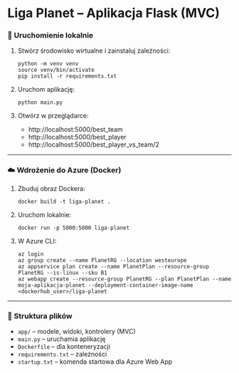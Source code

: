 # Liga Planet – Aplikacja Flask (MVC)

### 🔧 Uruchomienie lokalnie

1. Stwórz środowisko wirtualne i zainstaluj zależności:
    ```
    python -m venv venv
    source venv/bin/activate
    pip install -r requirements.txt
    ```

2. Uruchom aplikację:
    ```
    python main.py
    ```

3. Otwórz w przeglądarce:
    - http://localhost:5000/best_team
    - http://localhost:5000/best_player
    - http://localhost:5000/best_player_vs_team/2

---

### ☁️ Wdrożenie do Azure (Docker)

1. Zbuduj obraz Dockera:
    ```
    docker build -t liga-planet .
    ```

2. Uruchom lokalnie:
    ```
    docker run -p 5000:5000 liga-planet
    ```

3. W Azure CLI:
    ```
    az login
    az group create --name PlanetRG --location westeurope
    az appservice plan create --name PlanetPlan --resource-group PlanetRG --is-linux --sku B1
    az webapp create --resource-group PlanetRG --plan PlanetPlan --name moja-aplikacja-planet --deployment-container-image-name <dockerhub_user>/liga-planet
    ```

---

### 📄 Struktura plików

- `app/` – modele, widoki, kontrolery (MVC)
- `main.py` – uruchamia aplikację
- `Dockerfile` – dla konteneryzacji
- `requirements.txt` – zależności
- `startup.txt` – komenda startowa dla Azure Web App
